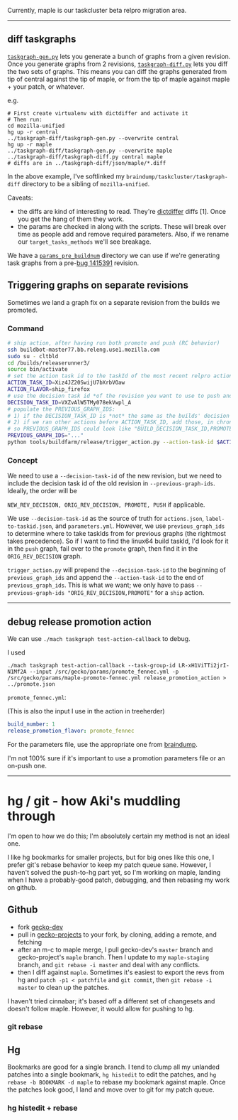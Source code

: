 Currently, maple is our taskcluster beta relpro migration area.

---
## diff taskgraphs

[`taskgraph-gen.py`](https://hg.mozilla.org/build/braindump/file/tip/taskcluster/taskgraph-diff/taskgraph-gen.py) lets you generate a bunch of graphs from a given revision. Once you generate graphs from 2 revisions, [`taskgraph-diff.py`](https://hg.mozilla.org/build/braindump/file/tip/taskcluster/taskgraph-diff/taskgraph-diff.py) lets you diff the two sets of graphs. This means you can diff the graphs generated from tip of central against the tip of maple, or from the tip of maple against maple + your patch, or whatever.

e.g.

```
# First create virtualenv with dictdiffer and activate it
# Then run:
cd mozilla-unified
hg up -r central
../taskgraph-diff/taskgraph-gen.py --overwrite central
hg up -r maple
../taskgraph-diff/taskgraph-gen.py --overwrite maple
../taskgraph-diff/taskgraph-diff.py central maple
# diffs are in ../taskgraph-diff/json/maple/*.diff
```

In the above example, I've softlinked my `braindump/taskcluster/taskgraph-diff` directory to be a sibling of `mozilla-unified`.

Caveats:

- the diffs are kind of interesting to read. They're [dictdiffer](https://dictdiffer.readthedocs.io/en/latest) diffs [1]. Once you get the hang of them they work.
- the params are checked in along with the scripts. These will break over time as people add and remove required parameters. Also, if we rename our `target_tasks_methods` we'll see breakage.

We have a [`params_pre_buildnum`](https://hg.mozilla.org/build/braindump/file/tip/taskcluster/taskgraph-diff/params-pre-buildnum) directory we can use if we're generating task graphs from a pre-[bug 1415391](https://bugzilla.mozilla.org/show_bug.cgi?id=1415391) revision.

## Triggering graphs on separate revisions

Sometimes we land a graph fix on a separate revision from the builds we promoted.

### Command

```bash
# ship action, after having run both promote and push (RC behavior)
ssh buildbot-master77.bb.releng.use1.mozilla.com
sudo su - cltbld
cd /builds/releaserunner3/
source bin/activate
# set the action task id to the taskId of the most recent relpro action, e.g. push
ACTION_TASK_ID=Xiz4JZ20SwijU7bXrbVOaw
ACTION_FLAVOR=ship_firefox
# use the decision task id *of the revision you want to use to push and ship with*
DECISION_TASK_ID=VXZvAlW5TMy078ekVwpl_A
# populate the PREVIOUS_GRAPH_IDS:
# 1) if the DECISION_TASK_ID is *not* the same as the builds' decision taskId, add that
# 2) if we ran other actions before ACTION_TASK_ID, add those, in chronological order
# so PREVIOUS_GRAPH_IDS could look like "BUILD_DECISION_TASK_ID,PROMOTE_ACTION_TASK_ID"
PREVIOUS_GRAPH_IDS="..."
python tools/buildfarm/release/trigger_action.py --action-task-id $ACTION_TASK_ID --decision-task-id $DECISION_TASK_ID --previous-graph-ids $PREVIOUS_GRAPH_IDS --release-runner-config /builds/releaserunner3/release-runner.yml --action-flavor $ACTION_FLAVOR
```

### Concept

We need to use a `--decision-task-id` of the new revision, but we need to include the decision task id of the old revision in `--previous-graph-ids`. Ideally, the order will be

`NEW_REV_DECISION, ORIG_REV_DECISION, PROMOTE, PUSH` if applicable.

We use `--decision-task-id` as the source of truth for `actions.json`, `label-to-taskid.json`, and `parameters.yml`. However, we use `previous_graph_ids` to determine where to take taskIds from for previous graphs (the rightmost takes precedence). So if I want to find the linux64 build taskId, I'd look for it in the `push` graph, fail over to the `promote` graph, then find it in the `ORIG_REV_DECISION` graph.

`trigger_action.py` will prepend the `--decision-task-id` to the beginning of `previous_graph_ids` and append the `--action-task-id` to the end of `previous_graph_ids`. This is what we want; we only have to pass `--previous-graph-ids "ORIG_REV_DECISION,PROMOTE"` for a `ship` action.

---
## debug release promotion action

We can use `./mach taskgraph test-action-callback` to debug.

I used

```
./mach taskgraph test-action-callback --task-group-id LR-xH1ViTTi2jrI-N1Mf2A --input /src/gecko/params/promote_fennec.yml -p /src/gecko/params/maple-promote-fennec.yml release_promotion_action > ../promote.json
```

`promote_fennec.yml`:

(This is also the input I use in the action in treeherder)

```yaml
build_number: 1
release_promotion_flavor: promote_fennec
```

For the parameters file, use the appropriate one from [braindump](https://hg.mozilla.org/build/braindump/file/tip/taskcluster/taskgraph-diff/params).

I'm not 100% sure if it's important to use a promotion parameters file or an on-push one.

---
# hg / git - how Aki's muddling through

I'm open to how we do this; I'm absolutely certain my method is not an ideal one.

I like hg bookmarks for smaller projects, but for big ones like this one, I prefer git's rebase behavior to keep my patch queue sane. However, I haven't solved the push-to-hg part yet, so I'm working on maple, landing when I have a probably-good patch, debugging, and then rebasing my work on github.

## Github
- fork [gecko-dev](https://github.com/mozilla/gecko-dev/)
- pull in [gecko-projects](https://github.com/mozilla/gecko-projects/) to your fork, by cloning, adding a remote, and fetching
- after an m-c to maple merge, I pull gecko-dev's `master` branch and gecko-project's `maple` branch. Then I update to my `maple-staging` branch, and `git rebase -i master` and deal with any conflicts.
- then I diff against `maple`. Sometimes it's easiest to export the revs from hg and `patch -p1 < patchfile` and `git commit`, then `git rebase -i master` to clean up the patches.

I haven't tried cinnabar; it's based off a different set of changesets and doesn't follow maple. However, it would allow for pushing to hg.

### git rebase

## Hg

Bookmarks are good for a single branch. I tend to clump all my unlanded patches into a single bookmark, `hg histedit` to edit the patches, and `hg rebase -b BOOKMARK -d maple` to rebase my bookmark against maple. Once the patches look good, I land and move over to git for my patch queue.

### hg histedit + rebase
